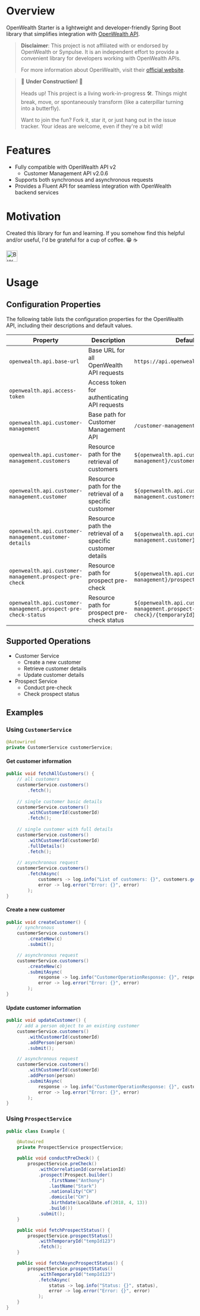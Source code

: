 # Overview

OpenWealth Starter is a lightweight and developer-friendly Spring Boot library that simplifies 
integration with [OpenWealth API](https://openwealth.ch).

>**Disclaimer**: This project is not affiliated with or endorsed by OpenWealth or Synpulse. It is an 
> independent effort to provide a convenient library for developers working with OpenWealth APIs.
>
> For more information about OpenWealth, visit their [official website](https://openwealth.ch).

> 🚧 **Under Construction!** 🚧
>
> Heads up! This project is a living work-in-progress 🛠️. Things might break, move, or spontaneously transform (like a caterpillar turning into a butterfly).
>
> Want to join the fun? Fork it, star it, or just hang out in the issue tracker. Your ideas are welcome, even if they're a bit wild!

# Features

- Fully compatible with OpenWealth API v2
  - Customer Management API v2.0.6
- Supports both synchronous and asynchronous requests
- Provides a Fluent API for seamless integration with OpenWealth backend services

# Motivation
Created this library for fun and learning. If you somehow find this helpful and/or useful, I'd be 
grateful for a cup of coffee. :grin: :coffee:

<a href='https://ko-fi.com/acltabontabon' target='_blank'><img style='height:30px;' src='https://az743702.vo.msecnd.net/cdn/kofi3.png?v=1' border='0' alt='Buy Me a Coffee at ko-fi.com'></a>

# Usage

## Configuration Properties

The following table lists the configuration properties for the OpenWealth API, including their 
descriptions and default values.

| **Property**                                                   | **Description**                                             | **Default Value**                                                        |
|----------------------------------------------------------------|-------------------------------------------------------------|--------------------------------------------------------------------------|
| `openwealth.api.base-url`                                      | Base URL for all OpenWealth API requests                    | `https://api.openwealth.synpulse8.com/api`                               |
| `openwealth.api.access-token`                                  | Access token for authenticating API requests                |                                                                          |
| `openwealth.api.customer-management`                           | Base path for Customer Management API                       | `/customer-management/v2`                                                |
| `openwealth.api.customer-management.customers`                 | Resource path for the retrieval of customers                | `${openwealth.api.customer-management}/customers`                        |
| `openwealth.api.customer-management.customer`                  | Resource path for the retrieval of a specific customer      | `${openwealth.api.customer-management.customers}/{customerId}`           |
| `openwealth.api.customer-management.customer-details`          | Resource path the retrieval of a specific customer details  | `${openwealth.api.customer-management.customer}/customer-details`        |
| `openwealth.api.customer-management.prospect-pre-check`        | Resource path for prospect pre-check                        | `${openwealth.api.customer-management}/prospect-precheck`                |
| `openwealth.api.customer-management.prospect-pre-check-status` | Resource path for prospect pre-check status                 | `${openwealth.api.customer-management.prospect-pre-check}/{temporaryId}` |

## Supported Operations

- Customer Service
    - Create a new customer
    - Retrieve customer details
    - Update customer details
- Prospect Service
    - Conduct pre-check
    - Check prospect status

## Examples

### Using `CustomerService`
```java
@Autowrired
private CustomerService customerService;
```

#### Get customer information
```java
public void fetchAllCustomers() {
    // all customers
    customerService.customers()
        .fetch();
    
    // single customer basic details
    customerService.customers()
        .withCustomerId(customerId)
        .fetch();
    
    // single customer with full details
    customerService.customers()
        .withCustomerId(customerId)
        .fullDetails()
        .fetch();
    
    // asynchronous request
    customerService.customers()
        .fetchAsync(
            customers -> log.info("List of customers: {}", customers.getCustomers()),
            error -> log.error("Error: {}", error)
        );
}
```

#### Create a new customer
```java
public void createCustomer() {
    // synchronous
    customerService.customers()
        .createNew(c)
        .submit();

    // asynchronous request
    customerService.customers()
        .createNew(c)
        .submitAsync(
            response -> log.info("CustomerOperationResponse: {}", response),
            error -> log.error("Error: {}", error)
        );
}
```

#### Update customer information
```java
public void updateCustomer() {
    // add a person object to an existing customer
    customerService.customers()
        .withCustomerId(customerId)
        .addPerson(person)
        .submit();

    // asynchronous request
    customerService.customers()
        .withCustomerId(customerId)
        .addPerson(person)
        .submitAsync(
            response -> log.info("CustomerOperationResponse: {}", customer),
            error -> log.error("Error: {}", error)
        );
}
```

### Using `ProspectService`

```java
public class Example {

    @Autowired
    private ProspectService prospectService;

    public void conductPreCheck() {
        prospectService.preCheck()
            .withCorrelationId(correlationId)
            .prospect(Prospect.builder()
                .firstName("Anthony")
                .lastName("Stark")
                .nationality("CH")
                .domicile("CH")
                .birthdate(LocalDate.of(2018, 4, 13))
                .build())
            .submit();
    }

    public void fetchProspectStatus() {
        prospectService.prospectStatus()
            .withTemporaryId("tempId123")
            .fetch();
    }

    public void fetchAsyncProspectStatus() {
        prospectService.prospectStatus()
            .withTemporaryId("tempId123")
            .fetchAsync(
                status -> log.info("Status: {}", status),
                error -> log.error("Error: {}", error)
            );
    }
}
```